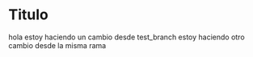# Titulo
hola estoy haciendo un cambio desde test_branch
estoy haciendo otro cambio desde la misma rama
